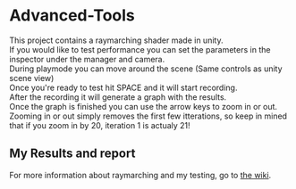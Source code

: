 # Advanced-Tools
This project contains a raymarching shader made in unity.<br>
If you would like to test performance you can set the parameters in the inspector under the manager and camera.<br>
During playmode you can move around the scene (Same controls as unity scene view)<br>
Once you're ready to test hit SPACE and it will start recording.<br>
After the recording it will generate a graph with the results.<br>
Once the graph is finished you can use the arrow keys to zoom in or out. Zooming in or out simply removes the first few itterations, so keep in mined that if you zoom in by 20, iteration 1 is actualy 21!<br>
## My Results and report
For more information about raymarching and my testing, go to [the wiki](https://github.com/Koen-H/Advanced-Tools/wiki).
